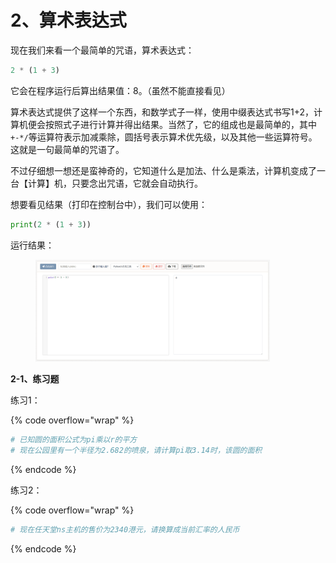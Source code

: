 # 2、算术表达式

现在我们来看一个最简单的咒语，算术表达式：

```python
2 * (1 + 3)
```

它会在程序运行后算出结果值：8。（虽然不能直接看见）

算术表达式提供了这样一个东西，和数学式子一样，使用中缀表达式书写1+2，计算机便会按照式子进行计算并得出结果。当然了，它的组成也是最简单的，其中`+-*/`等运算符表示加减乘除，圆括号表示算术优先级，以及其他一些运算符号。这就是一句最简单的咒语了。

不过仔细想一想还是蛮神奇的，它知道什么是加法、什么是乘法，计算机变成了一台【计算】机，只要念出咒语，它就会自动执行。

想要看见结果（打印在控制台中），我们可以使用：

```python
print(2 * (1 + 3))
```

运行结果：&#x20;

<figure><img src="../.gitbook/assets/图片-20240422210643-5ubw3fj.png" alt="" width="375"><figcaption></figcaption></figure>

**2-1、练习题**

练习1：

{% code overflow="wrap" %}
```python
# 已知圆的面积公式为pi乘以r的平方
# 现在公园里有一个半径为2.682的喷泉，请计算pi取3.14时，该圆的面积
```
{% endcode %}

练习2：

{% code overflow="wrap" %}
```python
# 现在任天堂ns主机的售价为2340港元，请换算成当前汇率的人民币
```
{% endcode %}

